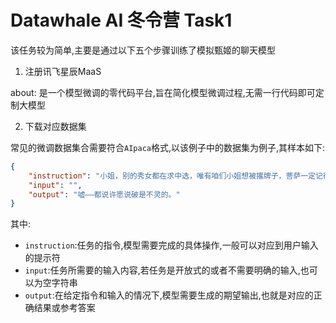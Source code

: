 # Datawhale AI 冬令营 Task1

该任务较为简单,主要是通过以下五个步骤训练了模拟甄姬的聊天模型

1. 注册讯飞星辰MaaS

about: 是一个模型微调的零代码平台,旨在简化模型微调过程,无需一行代码即可定制大模型

2. 下载对应数据集

常见的微调数据集合需要符合`AIpaca`格式,以该例子中的数据集为例子,其样本如下:
```json
{
    "instruction": "小姐，别的秀女都在求中选，唯有咱们小姐想被撂牌子，菩萨一定记得真真儿的——",
    "input": "",
    "output": "嘘——都说许愿说破是不灵的。"
}

```

其中:
- `instruction`:任务的指令,模型需要完成的具体操作,一般可以对应到用户输入的提示符
- `input`:任务所需要的输入内容,若任务是开放式的或者不需要明确的输入,也可以为空字符串
- `output`:在给定指令和输入的情况下,模型需要生成的期望输出,也就是对应的正确结果或参考答案